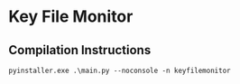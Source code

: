 # Key File Monitor

## Compilation Instructions

`pyinstaller.exe .\main.py --noconsole -n keyfilemonitor`
